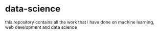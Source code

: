 # data-science
this repository contains all the work that I have done on machine learning, web development and data science

